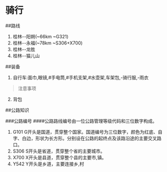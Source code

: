 # 骑行

##路线
1. 桂林--阳朔(~66km ~G321)
2. 桂林--永福(~78km ~S306+X700)
3. 桂林--龙胜
4. 桂林--猫儿山



##装备
1. 自行车:面巾,眼镜,#手电筒,#手机支架,#水壶架,车架包,-骑行服,-雨衣

 > 注意事项

2. 背包

##公路知识

###公路编号
####公路路线编号由一位公路管理等级代码和三位数字构成。
1. G101 G开头是国道，贯穿整个国家。国道编号为三位数字，颜色为红底、自字、白边，形状为长方形。分别设在公路的起终点及该路沿途的主要交叉路口。
2. S306 S开头是省道，贯穿整个省的主要城市。
3. X700 X开头是县道，贯穿整个县的主要市,镇。
4. Y542 Y开头是乡道，主要连接乡,村



